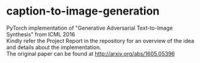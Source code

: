 # caption-to-image-generation
PyTorch implementation of "Generative Adversarial Text-to-Image Synthesis" from ICML 2016 
<br>
Kindly refer the Project Report in the repository for an overview of the idea and details about the implementation.
<br>
The original paper can be found at http://arxiv.org/abs/1605.05396 

